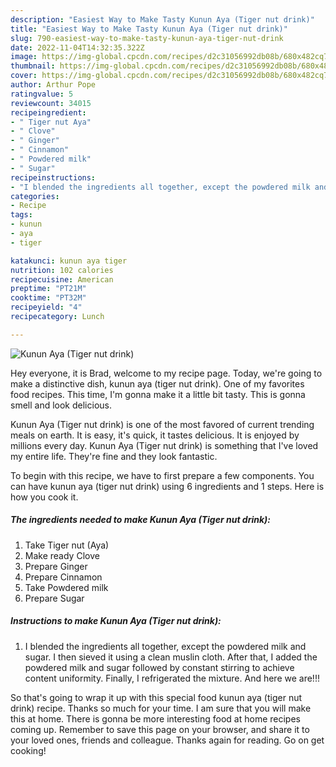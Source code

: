 ```yaml
---
description: "Easiest Way to Make Tasty Kunun Aya (Tiger nut drink)"
title: "Easiest Way to Make Tasty Kunun Aya (Tiger nut drink)"
slug: 790-easiest-way-to-make-tasty-kunun-aya-tiger-nut-drink
date: 2022-11-04T14:32:35.322Z
image: https://img-global.cpcdn.com/recipes/d2c31056992db08b/680x482cq70/kunun-aya-tiger-nut-drink-recipe-main-photo.jpg
thumbnail: https://img-global.cpcdn.com/recipes/d2c31056992db08b/680x482cq70/kunun-aya-tiger-nut-drink-recipe-main-photo.jpg
cover: https://img-global.cpcdn.com/recipes/d2c31056992db08b/680x482cq70/kunun-aya-tiger-nut-drink-recipe-main-photo.jpg
author: Arthur Pope
ratingvalue: 5
reviewcount: 34015
recipeingredient:
- " Tiger nut Aya"
- " Clove"
- " Ginger"
- " Cinnamon"
- " Powdered milk"
- " Sugar"
recipeinstructions:
- "I blended the ingredients all together, except the powdered milk and sugar. I then sieved it using a clean muslin cloth. After that, I added the powdered milk and sugar followed by constant stirring to achieve content uniformity. Finally, I refrigerated the mixture. And here we are!!!"
categories:
- Recipe
tags:
- kunun
- aya
- tiger

katakunci: kunun aya tiger 
nutrition: 102 calories
recipecuisine: American
preptime: "PT21M"
cooktime: "PT32M"
recipeyield: "4"
recipecategory: Lunch

---
```



![Kunun Aya (Tiger nut drink)](https://img-global.cpcdn.com/recipes/d2c31056992db08b/680x482cq70/kunun-aya-tiger-nut-drink-recipe-main-photo.jpg)

Hey everyone, it is Brad, welcome to my recipe page. Today, we're going to make a distinctive dish, kunun aya (tiger nut drink). One of my favorites food recipes. This time, I'm gonna make it a little bit tasty. This is gonna smell and look delicious.

Kunun Aya (Tiger nut drink) is one of the most favored of current trending meals on earth. It is easy, it's quick, it tastes delicious. It is enjoyed by millions every day. Kunun Aya (Tiger nut drink) is something that I've loved my entire life. They're fine and they look fantastic.




To begin with this recipe, we have to first prepare a few components. You can have kunun aya (tiger nut drink) using 6 ingredients and 1 steps. Here is how you cook it.

<!--inarticleads1-->

##### The ingredients needed to make Kunun Aya (Tiger nut drink):

1. Take  Tiger nut (Aya)
1. Make ready  Clove
1. Prepare  Ginger
1. Prepare  Cinnamon
1. Take  Powdered milk
1. Prepare  Sugar




<!--inarticleads2-->

##### Instructions to make Kunun Aya (Tiger nut drink):

1. I blended the ingredients all together, except the powdered milk and sugar. I then sieved it using a clean muslin cloth. After that, I added the powdered milk and sugar followed by constant stirring to achieve content uniformity. Finally, I refrigerated the mixture. And here we are!!!




So that's going to wrap it up with this special food kunun aya (tiger nut drink) recipe. Thanks so much for your time. I am sure that you will make this at home. There is gonna be more interesting food at home recipes coming up. Remember to save this page on your browser, and share it to your loved ones, friends and colleague. Thanks again for reading. Go on get cooking!
